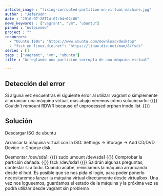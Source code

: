 ```yaml
---
article_image : "fixing-corrupted-partition-on-virtual-machine.jpg"
author : "Jeferson"
date : "2016-07-28T14:07:04+02:00"
news_keywords : ["vagrant", "vm", "ubuntu"]
pinned : "notpinned"
project : ""
resources:
  - "Ubuntu ISOs": "https://www.ubuntu.com/download/desktop"
  - "fsck en linux.die.net": "https://linux.die.net/man/8/fsck"
series : []
tags : ["vagrant", "vm", "ubuntu"]
title : "Arreglando una partición corrupta de una máquina virtual"

---
```

## Detección del error
Si alguna vez encuentras el siguiente error al utilizar vagrant o simplemente al arrancar una máquina virtual, más abajo veremos cómo solucionarlo:
{{<highlight sh>}}
Couldn't remount RDWR because of unprocessed orphan inode list.
{{</highlight>}}
## Solución
Descargar ISO de ubuntu

Arrancar la máquina virtual con la ISO: Settings -> Storage -> Add CD/DVD Device -> Choose disk

<!--more-->

Desmontar /dev/sda1:
{{<highlight sh>}}
sudo umount /dev/sda1
{{</highlight>}}
Comprobar la partición dañada:
{{<highlight sh>}}
fsck /dev/sda1
{{</highlight>}}
Saldrán algunas preguntas, contestar si a todo. Cuando acabe, reiniciamos la máquina arrancando desde el hdd. Es posible que se nos pida el login, para poder ponerlo necesitaremos lanzar la máquina virtual directamente desde virtualbox. Una vez nos logueemos, guardamos el estado de la máquina y la próxima vez se podrá utilizar desde vagrant sin problema
